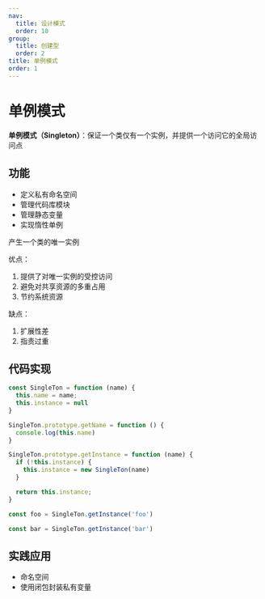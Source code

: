 ```yaml
---
nav:
  title: 设计模式
  order: 10
group:
  title: 创建型
  order: 2
title: 单例模式
order: 1
---
```


# 单例模式

**单例模式（Singleton）**：保证一个类仅有一个实例，并提供一个访问它的全局访问点

## 功能

- 定义私有命名空间
- 管理代码库模块
- 管理静态变量
- 实现惰性单例

产生一个类的唯一实例

优点：

1. 提供了对唯一实例的受控访问
2. 避免对共享资源的多重占用
3. 节约系统资源

缺点：

1. 扩展性差
2. 指责过重

## 代码实现

```js
const SingleTon = function (name) {
  this.name = name;
  this.instance = null
}

SingleTon.prototype.getName = function () {
  console.log(this.name)
}

SingleTon.prototype.getInstance = function (name) {
  if (!this.instance) {
    this.instance = new SingleTon(name)
  }

  return this.instance;
}

const foo = SingleTon.getInstance('foo')

const bar = SingleTon.getInstance('bar')
```

## 实践应用

- 命名空间
- 使用闭包封装私有变量